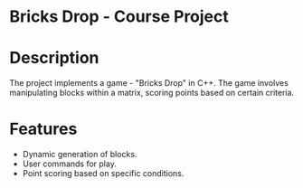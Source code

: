 # Bricks Drop - Course Project

# Description
The project implements a game - "Bricks Drop" in C++. The game involves manipulating blocks within a matrix, scoring points based on certain criteria.

# Features
- Dynamic generation of blocks.
- User commands for play.
- Point scoring based on specific conditions.
